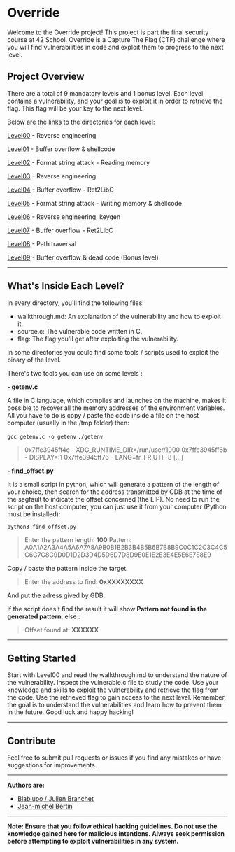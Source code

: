 # Override
Welcome to the Override project! This project is part the final security course at 42 School. Override is a Capture The Flag (CTF) challenge where you will find vulnerabilities in code and exploit them to progress to the next level.

## Project Overview
There are a total of 9 mandatory levels and 1 bonus level. Each level contains a vulnerability, and your goal is to exploit it in order to retrieve the flag. This flag will be your key to the next level.

Below are the links to the directories for each level:

[Level00](./level00/walkthrough.md) - Reverse engineering

[Level01](./level01/walkthrough.md) - Buffer overflow & shellcode

[Level02](./level02/walkthrough.md) - Format string attack - Reading memory

[Level03](./level03/walkthrough.md) - Reverse engineering

[Level04](./level04/walkthrough.md) - Buffer overflow - Ret2LibC

[Level05](./level05/walkthrough.md) - Format string attack - Writing memory & shellcode

[Level06](./level06/walkthrough.md) - Reverse engineering, keygen

[Level07](./level07/walkthrough.md) - Buffer overflow - Ret2LibC

[Level08](./level08/walkthrough.md) - Path traversal

[Level09](./level09/walkthrough.md) - Buffer overflow & dead code (Bonus level)

----

## What's Inside Each Level?
In every directory, you'll find the following files:

- walkthrough.md: An explanation of the vulnerability and how to exploit it.
- source.c: The vulnerable code written in C.
- flag: The flag you'll get after exploiting the vulnerability.

In some directories you could find some tools / scripts used to exploit the binary of the level.

There's two tools you can use on some levels :

**- getenv.c**

A file in C language, which compiles and launches on the machine, makes it possible to recover all the memory addresses of the environment variables.
All you have to do is copy / paste the code inside a file on the host computer (usually in the /tmp folder) then:

``gcc getenv.c -o getenv``
``./getenv``
> 0x7ffe3945ff4c - XDG_RUNTIME_DIR=/run/user/1000
0x7ffe3945ff6b - DISPLAY=:1
0x7ffe3945ff76 - LANG=fr_FR.UTF-8
[...]

**- find_offset.py**

It is a small script in python, which will generate a pattern of the length of your choice, then search for the address transmitted by GDB at the time of the segfault to indicate the offset concerned (the EIP).
No need to run the script on the host computer, you can just use it from your computer (Python must be installed):

``python3 find_offset.py``
> Enter the pattern length: **100**
Pattern: A0A1A2A3A4A5A6A7A8A9B0B1B2B3B4B5B6B7B8B9C0C1C2C3C4C5C6C7C8C9D0D1D2D3D4D5D6D7D8D9E0E1E2E3E4E5E6E7E8E9

Copy / paste the pattern inside the target.

>Enter the address to find: **0xXXXXXXXX**

And put the adress gived by GDB.

If the script does't find the result it will show **Pattern not found in the generated pattern**, else :

> Offset found at: **XXXXXX**

----

## Getting Started
Start with Level00 and read the walkthrough.md to understand the nature of the vulnerability.
Inspect the vulnerable.c file to study the code.
Use your knowledge and skills to exploit the vulnerability and retrieve the flag from the code.
Use the retrieved flag to gain access to the next level.
Remember, the goal is to understand the vulnerabilities and learn how to prevent them in the future. Good luck and happy hacking!

----

## Contribute
Feel free to submit pull requests or issues if you find any mistakes or have suggestions for improvements.

----

**Authors are:**
- [Blablupo / Julien Branchet](https://github.com/blablupo)
- [Jean-michel Bertin](https://github.com/jmbertin)

----

**Note: Ensure that you follow ethical hacking guidelines. Do not use the knowledge gained here for malicious intentions. Always seek permission before attempting to exploit vulnerabilities in any system.**

